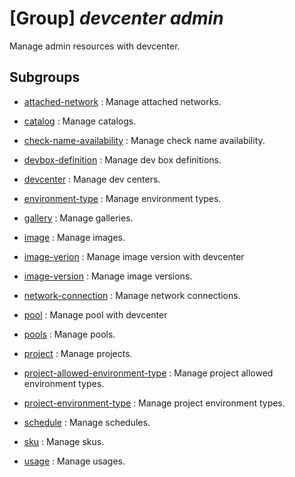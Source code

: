 # [Group] _devcenter admin_

Manage admin resources with devcenter.

## Subgroups

- [attached-network](/Commands/devcenter/admin/attached-network/readme.md)
: Manage attached networks.

- [catalog](/Commands/devcenter/admin/catalog/readme.md)
: Manage catalogs.

- [check-name-availability](/Commands/devcenter/admin/check-name-availability/readme.md)
: Manage check name availability.

- [devbox-definition](/Commands/devcenter/admin/devbox-definition/readme.md)
: Manage dev box definitions.

- [devcenter](/Commands/devcenter/admin/devcenter/readme.md)
: Manage dev centers.

- [environment-type](/Commands/devcenter/admin/environment-type/readme.md)
: Manage environment types.

- [gallery](/Commands/devcenter/admin/gallery/readme.md)
: Manage galleries.

- [image](/Commands/devcenter/admin/image/readme.md)
: Manage images.

- [image-verion](/Commands/devcenter/admin/image-verion/readme.md)
: Manage image version with devcenter

- [image-version](/Commands/devcenter/admin/image-version/readme.md)
: Manage image versions.

- [network-connection](/Commands/devcenter/admin/network-connection/readme.md)
: Manage network connections.

- [pool](/Commands/devcenter/admin/pool/readme.md)
: Manage pool with devcenter

- [pools](/Commands/devcenter/admin/pools/readme.md)
: Manage pools.

- [project](/Commands/devcenter/admin/project/readme.md)
: Manage projects.

- [project-allowed-environment-type](/Commands/devcenter/admin/project-allowed-environment-type/readme.md)
: Manage project allowed environment types.

- [project-environment-type](/Commands/devcenter/admin/project-environment-type/readme.md)
: Manage project environment types.

- [schedule](/Commands/devcenter/admin/schedule/readme.md)
: Manage schedules.

- [sku](/Commands/devcenter/admin/sku/readme.md)
: Manage skus.

- [usage](/Commands/devcenter/admin/usage/readme.md)
: Manage usages.
